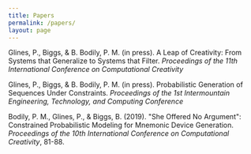 ```yaml
---
title: Papers
permalink: /papers/
layout: page
---
```


Glines, P., Biggs, & B. Bodily, P. M. (in press). A Leap of Creativity: From Systems that Generalize to Systems that Filter. *Proceedings of the 11th International Conference on Computational Creativity*

Glines, P., Biggs, & B. Bodily, P. M. (in press). Probabilistic Generation of Sequences Under Constraints.
*Proceedings of the 1st Intermountain Engineering, Technology, and Computing Conference*

Bodily, P. M., Glines, P., & Biggs, B. (2019). "She Offered No Argument": Constrained Probabilistic Modeling for Mnemonic Device Generation. *Proceedings of the 10th International Conference on Computational Creativity*, 81-88.